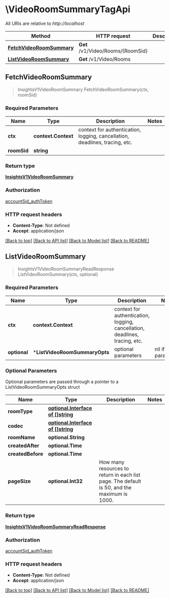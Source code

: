 # \VideoRoomSummaryTagApi

All URIs are relative to *http://localhost*

Method | HTTP request | Description
------------- | ------------- | -------------
[**FetchVideoRoomSummary**](VideoRoomSummaryTagApi.md#FetchVideoRoomSummary) | **Get** /v1/Video/Rooms/{RoomSid} | 
[**ListVideoRoomSummary**](VideoRoomSummaryTagApi.md#ListVideoRoomSummary) | **Get** /v1/Video/Rooms | 



## FetchVideoRoomSummary

> InsightsV1VideoRoomSummary FetchVideoRoomSummary(ctx, roomSid)



### Required Parameters


Name | Type | Description  | Notes
------------- | ------------- | ------------- | -------------
**ctx** | **context.Context** | context for authentication, logging, cancellation, deadlines, tracing, etc.
**roomSid** | **string**|  | 

### Return type

[**InsightsV1VideoRoomSummary**](insights.v1.video_room_summary.md)

### Authorization

[accountSid_authToken](../README.md#accountSid_authToken)

### HTTP request headers

- **Content-Type**: Not defined
- **Accept**: application/json

[[Back to top]](#) [[Back to API list]](../README.md#documentation-for-api-endpoints)
[[Back to Model list]](../README.md#documentation-for-models)
[[Back to README]](../README.md)


## ListVideoRoomSummary

> InsightsV1VideoRoomSummaryReadResponse ListVideoRoomSummary(ctx, optional)



### Required Parameters


Name | Type | Description  | Notes
------------- | ------------- | ------------- | -------------
**ctx** | **context.Context** | context for authentication, logging, cancellation, deadlines, tracing, etc.
 **optional** | ***ListVideoRoomSummaryOpts** | optional parameters | nil if no parameters

### Optional Parameters

Optional parameters are passed through a pointer to a ListVideoRoomSummaryOpts struct
 

Name | Type | Description  | Notes
------------- | ------------- | ------------- | -------------
 **roomType** | [**optional.Interface of []string**](string.md)|  | 
 **codec** | [**optional.Interface of []string**](string.md)|  | 
 **roomName** | **optional.String**|  | 
 **createdAfter** | **optional.Time**|  | 
 **createdBefore** | **optional.Time**|  | 
 **pageSize** | **optional.Int32**| How many resources to return in each list page. The default is 50, and the maximum is 1000. | 

### Return type

[**InsightsV1VideoRoomSummaryReadResponse**](insights_v1_video_room_summaryReadResponse.md)

### Authorization

[accountSid_authToken](../README.md#accountSid_authToken)

### HTTP request headers

- **Content-Type**: Not defined
- **Accept**: application/json

[[Back to top]](#) [[Back to API list]](../README.md#documentation-for-api-endpoints)
[[Back to Model list]](../README.md#documentation-for-models)
[[Back to README]](../README.md)


